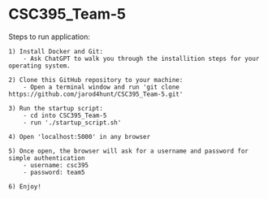 # CSC395_Team-5

Steps to run application:

    1) Install Docker and Git:
        - Ask ChatGPT to walk you through the installition steps for your operating system.
    
    2) Clone this GitHub repository to your machine:
        - Open a terminal window and run 'git clone https://github.com/jarod4hunt/CSC395_Team-5.git'

    3) Run the startup script: 
        - cd into CSC395_Team-5
        - run './startup_script.sh'    

    4) Open 'localhost:5000' in any browser

    5) Once open, the browser will ask for a username and password for simple authentication
        - username: csc395
        - password: team5

    6) Enjoy!
